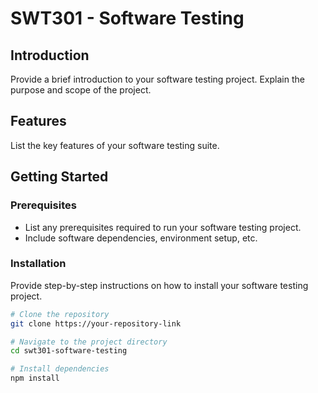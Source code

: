 # SWT301 - Software Testing

## Introduction
Provide a brief introduction to your software testing project. Explain the purpose and scope of the project.

## Features
List the key features of your software testing suite.

## Getting Started
### Prerequisites
- List any prerequisites required to run your software testing project.
- Include software dependencies, environment setup, etc.

### Installation
Provide step-by-step instructions on how to install your software testing project.

```bash
# Clone the repository
git clone https://your-repository-link

# Navigate to the project directory
cd swt301-software-testing

# Install dependencies
npm install
